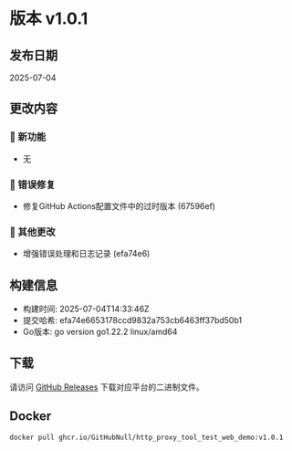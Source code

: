 # 版本 v1.0.1

## 发布日期
2025-07-04

## 更改内容

### 🚀 新功能
- 无

### 🐛 错误修复
- 修复GitHub Actions配置文件中的过时版本 (67596ef)

### 📝 其他更改
- 增强错误处理和日志记录 (efa74e6)

## 构建信息
- 构建时间: 2025-07-04T14:33:46Z
- 提交哈希: efa74e6653178ccd9832a753cb6463ff37bd50b1
- Go版本: go version go1.22.2 linux/amd64

## 下载
请访问 [GitHub Releases](https://github.com/GitHubNull/http_proxy_tool_test_web_demo/releases/tag/v1.0.1) 下载对应平台的二进制文件。

## Docker
```bash
docker pull ghcr.io/GitHubNull/http_proxy_tool_test_web_demo:v1.0.1
```
